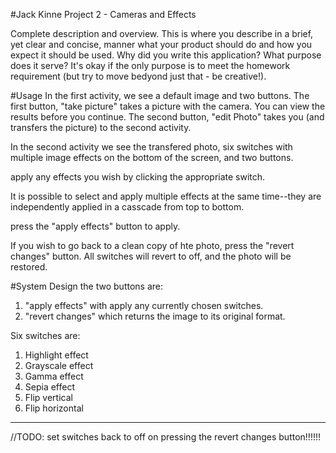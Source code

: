 #Jack Kinne Project 2 - Cameras and Effects

Complete description and overview. This is where you describe in a brief, yet clear and concise, manner what your product should do and how you expect it should be used. Why did you write this application? What purpose does it serve? It's okay if the only purpose is to meet the homework requirement (but try to move bedyond just that - be creative!).




#Usage
In the first activity, we see a default image and two buttons.
The first button, "take picture" takes a picture with the camera.  You can view the results before you continue.  The second button, "edit Photo" takes you (and transfers the picture) to the second activity.

In the second activity we see the transfered photo, six switches with multiple image effects on the bottom of the screen, and two buttons.

apply any effects you wish by clicking the appropriate switch.  

It is possible to select and apply multiple effects at the same time--they are independently applied in a casscade from top to bottom.

press the "apply effects" button to apply.

If you wish to go back to a clean copy of hte photo, press the "revert changes" button.  All switches will revert to off, and the photo will be restored.



#System Design
the two buttons are: 
1. "apply effects" with apply any currently chosen switches.  
2. "revert changes" which returns the image to its original format.

Six switches are:
1. Highlight effect
2. Grayscale effect
3. Gamma effect
4. Sepia effect
5. Flip vertical
6. Flip horizontal

----------------------

//TODO: set switches back to off on pressing the revert changes button!!!!!!
